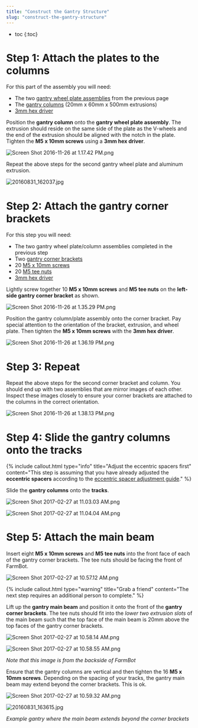 ```yaml
---
title: "Construct the Gantry Structure"
slug: "construct-the-gantry-structure"
---
```


* toc
{:toc}


# Step 1: Attach the plates to the columns

For this part of the assembly you will need:
* The two [gantry wheel plate assemblies](../gantry/assemble-the-gantry-wheel-plates.md) from the previous page
* The [gantry columns](../../Extras/bom/extrusions.md#gantry-columns) (20mm x 60mm x 500mm extrusions)
* [3mm hex driver](../../Extras/bom/miscellaneous.md#3mm-hex-driver)

Position the **gantry column** onto the **gantry wheel plate assembly**. The extrusion should reside on the same side of the plate as the V-wheels and the end of the extrusion should be aligned with the notch in the plate. Tighten the **M5 x 10mm screws** using a **3mm hex driver**.

![Screen Shot 2016-11-26 at 1.17.42 PM.png](Screen_Shot_2016-11-26_at_1.17.42_PM.png)

Repeat the above steps for the second gantry wheel plate and aluminum extrusion.

![20160831_162037.jpg](20160831_162037.jpg)



# Step 2: Attach the gantry corner brackets

For this step you will need:
* The two gantry wheel plate/column assemblies completed in the previous step
* Two [gantry corner brackets](../../Extras/bom/plates-and-brackets.md#gantry-corner-brackets)
* 20 [M5 x 10mm screws](../../Extras/bom/fasteners-and-hardware.md#m5-screws)
* 20 [M5 tee nuts](../../Extras/bom/fasteners-and-hardware.md#m5-tee-nuts)
* [3mm hex driver](../../Extras/bom/miscellaneous.md#3mm-hex-driver)

Lightly screw together 10 **M5 x 10mm screws** and **M5 tee nuts** on the **left-side gantry corner bracket** as shown.

![Screen Shot 2016-11-26 at 1.35.29 PM.png](Screen_Shot_2016-11-26_at_1.35.29_PM.png)

Position the gantry column/plate assembly onto the corner bracket. Pay special attention to the orientation of the bracket, extrusion, and wheel plate. Then tighten the **M5 x 10mm screws** with the **3mm hex driver**.

![Screen Shot 2016-11-26 at 1.36.19 PM.png](Screen_Shot_2016-11-26_at_1.36.19_PM.png)



# Step 3: Repeat

Repeat the above steps for the second corner bracket and column. You should end up with two assemblies that are mirror images of each other. Inspect these images closely to ensure your corner brackets are attached to the columns in the correct orientation.

![Screen Shot 2016-11-26 at 1.38.13 PM.png](Screen_Shot_2016-11-26_at_1.38.13_PM.png)



# Step 4: Slide the gantry columns onto the tracks



{%
include callout.html
type="info"
title="Adjust the eccentric spacers first"
content="This step is assuming that you have already adjusted the **eccentric spacers** according to the [eccentric spacer adjustment guide](../../FarmBot-Genesis-V1-2/reference/eccentric-spacer-adjustment.md)."
%}

Slide the **gantry columns** onto the **tracks**.

![Screen Shot 2017-02-27 at 11.03.03 AM.png](Screen_Shot_2017-02-27_at_11.03.03_AM.png)



![Screen Shot 2017-02-27 at 11.04.04 AM.png](Screen_Shot_2017-02-27_at_11.04.04_AM.png)



# Step 5: Attach the main beam

Insert eight **M5 x 10mm screws** and **M5 tee nuts** into the front face of each of the gantry corner brackets. The tee nuts should be facing the front of FarmBot.

![Screen Shot 2017-02-27 at 10.57.12 AM.png](Screen_Shot_2017-02-27_at_10.57.12_AM.png)



{%
include callout.html
type="warning"
title="Grab a friend"
content="The next step requires an additional person to complete."
%}

Lift up the **gantry main beam** and position it onto the front of the **gantry corner brackets**. The tee nuts should fit into the *lower two extrusion slots* of the main beam such that the top face of the main beam is 20mm above the top faces of the gantry corner brackets.

![Screen Shot 2017-02-27 at 10.58.14 AM.png](Screen_Shot_2017-02-27_at_10.58.14_AM.png)



![Screen Shot 2017-02-27 at 10.58.55 AM.png](Screen_Shot_2017-02-27_at_10.58.55_AM.png)

_Note that this image is from the backside of FarmBot_

Ensure that the gantry columns are vertical and then tighten the 16 **M5 x 10mm screws**. Depending on the spacing of your tracks, the gantry main beam may extend beyond the corner brackets. This is ok.

![Screen Shot 2017-02-27 at 10.59.32 AM.png](Screen_Shot_2017-02-27_at_10.59.32_AM.png)



![20160831_163615.jpg](20160831_163615.jpg)

_Example gantry where the main beam extends beyond the corner brackets_

